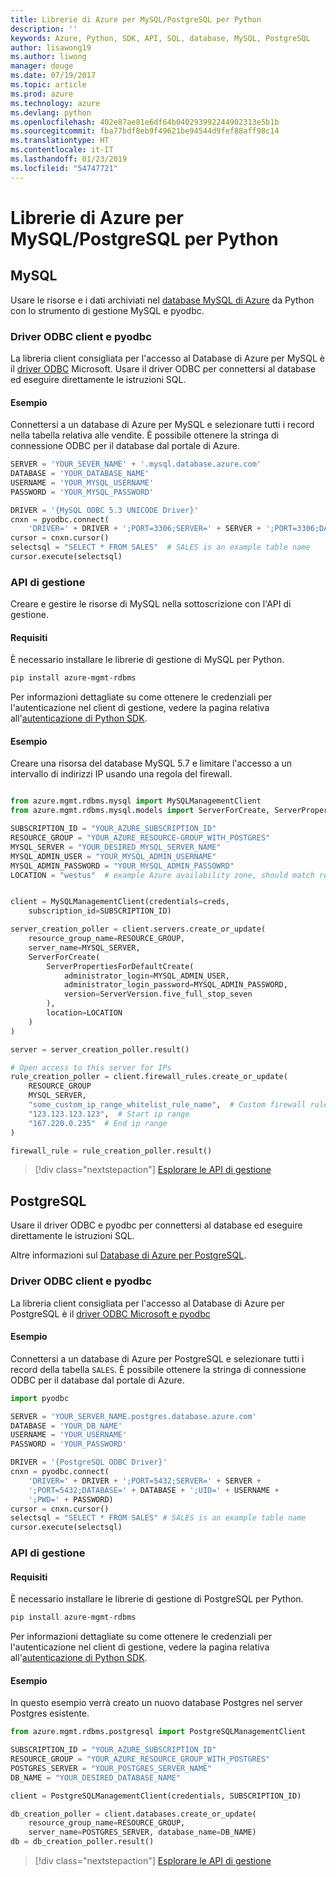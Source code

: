 ```yaml
---
title: Librerie di Azure per MySQL/PostgreSQL per Python
description: ''
keywords: Azure, Python, SDK, API, SQL, database, MySQL, PostgreSQL
author: lisawong19
ms.author: liwong
manager: douge
ms.date: 07/19/2017
ms.topic: article
ms.prod: azure
ms.technology: azure
ms.devlang: python
ms.openlocfilehash: 402e87ae81e6df64b040293992244902313e5b1b
ms.sourcegitcommit: fba77bdf8eb9f49621be94544d9fef88aff98c14
ms.translationtype: HT
ms.contentlocale: it-IT
ms.lasthandoff: 01/23/2019
ms.locfileid: "54747721"
---
```

# <a name="azure-mysqlpostgresql-libraries-for-python"></a>Librerie di Azure per MySQL/PostgreSQL per Python

## <a name="mysql"></a>MySQL

Usare le risorse e i dati archiviati nel [database MySQL di Azure](/azure/mysql/overview) da Python con lo strumento di gestione MySQL e pyodbc.

### <a name="client-odbc-driver-and-pyodbc"></a>Driver ODBC client e pyodbc

La libreria client consigliata per l'accesso al Database di Azure per MySQL è il [driver ODBC](/azure/sql-database/sql-database-connect-query-python#install-the-python-and-database-communication-libraries) Microsoft. Usare il driver ODBC per connettersi al database ed eseguire direttamente le istruzioni SQL.

#### <a name="example"></a>Esempio

Connettersi a un database di Azure per MySQL e selezionare tutti i record nella tabella relativa alle vendite. È possibile ottenere la stringa di connessione ODBC per il database dal portale di Azure.

```python
SERVER = 'YOUR_SEVER_NAME' + '.mysql.database.azure.com'
DATABASE = 'YOUR_DATABASE_NAME'
USERNAME = 'YOUR_MYSQL_USERNAME'
PASSWORD = 'YOUR_MYSQL_PASSWORD'

DRIVER = '{MySQL ODBC 5.3 UNICODE Driver}'
cnxn = pyodbc.connect(
    'DRIVER=' + DRIVER + ';PORT=3306;SERVER=' + SERVER + ';PORT=3306;DATABASE=' + DATABASE + ';UID=' + USERNAME + ';PWD=' + PASSWORD)
cursor = cnxn.cursor()
selectsql = "SELECT * FROM SALES"  # SALES is an example table name
cursor.execute(selectsql)
```

### <a name="management-api"></a>API di gestione

Creare e gestire le risorse di MySQL nella sottoscrizione con l'API di gestione.

#### <a name="requirements"></a>Requisiti
È necessario installare le librerie di gestione di MySQL per Python.
```bash
pip install azure-mgmt-rdbms
```

Per informazioni dettagliate su come ottenere le credenziali per l'autenticazione nel client di gestione, vedere la pagina relativa all'[autenticazione di Python SDK](https://docs.microsoft.com/python/azure/python-sdk-azure-authenticate).

#### <a name="example"></a>Esempio

Creare una risorsa del database MySQL 5.7 e limitare l'accesso a un intervallo di indirizzi IP usando una regola del firewall.

```python

from azure.mgmt.rdbms.mysql import MySQLManagementClient
from azure.mgmt.rdbms.mysql.models import ServerForCreate, ServerPropertiesForDefaultCreate, ServerVersion

SUBSCRIPTION_ID = "YOUR_AZURE_SUBSCRIPTION_ID"
RESOURCE_GROUP = "YOUR_AZURE_RESOURCE-GROUP_WITH_POSTGRES"
MYSQL_SERVER = "YOUR_DESIRED_MYSQL_SERVER_NAME"
MYSQL_ADMIN_USER = "YOUR_MYSQL_ADMIN_USERNAME"
MYSQL_ADMIN_PASSWORD = "YOUR_MYSQL_ADMIN_PASSOWRD"
LOCATION = "westus"  # example Azure availability zone, should match resource group


client = MySQLManagementClient(credentials=creds,
    subscription_id=SUBSCRIPTION_ID)

server_creation_poller = client.servers.create_or_update(
    resource_group_name=RESOURCE_GROUP,
    server_name=MYSQL_SERVER,
    ServerForCreate(
        ServerPropertiesForDefaultCreate(
            administrator_login=MYSQL_ADMIN_USER,
            administrator_login_password=MYSQL_ADMIN_PASSWORD,
            version=ServerVersion.five_full_stop_seven
        ),
        location=LOCATION
    )
)

server = server_creation_poller.result()

# Open access to this server for IPs
rule_creation_poller = client.firewall_rules.create_or_update(
    RESOURCE_GROUP
    MYSQL_SERVER,
    "some_custom_ip_range_whitelist_rule_name",  # Custom firewall rule name
    "123.123.123.123",  # Start ip range
    "167.220.0.235"  # End ip range
)

firewall_rule = rule_creation_poller.result()
```

> [!div class="nextstepaction"]
> [Esplorare le API di gestione](/python/api/overview/azure/postgresql/mysql/management)

## <a name="postgresql"></a>PostgreSQL
Usare il driver ODBC e pyodbc per connettersi al database ed eseguire direttamente le istruzioni SQL.

Altre informazioni sul [Database di Azure per PostgreSQL](https://docs.microsoft.com/azure/postgresql/).

### <a name="client-odbc-driver-and-pyodbc"></a>Driver ODBC client e pyodbc
La libreria client consigliata per l'accesso al Database di Azure per PostgreSQL è il [driver ODBC Microsoft e pyodbc](https://docs.microsoft.com/azure/sql-database/sql-database-connect-query-python#install-the-python-and-database-communication-libraries)

#### <a name="example"></a>Esempio 

Connettersi a un database di Azure per PostgreSQL e selezionare tutti i record della tabella `SALES`. È possibile ottenere la stringa di connessione ODBC per il database dal portale di Azure.

```python
import pyodbc

SERVER = 'YOUR_SERVER_NAME.postgres.database.azure.com'
DATABASE = 'YOUR_DB_NAME'
USERNAME = 'YOUR_USERNAME'
PASSWORD = 'YOUR_PASSWORD'

DRIVER = '{PostgreSQL ODBC Driver}'
cnxn = pyodbc.connect(
    'DRIVER=' + DRIVER + ';PORT=5432;SERVER=' + SERVER +
    ';PORT=5432;DATABASE=' + DATABASE + ';UID=' + USERNAME +
    ';PWD=' + PASSWORD)
cursor = cnxn.cursor()
selectsql = "SELECT * FROM SALES" # SALES is an example table name
cursor.execute(selectsql)
```

### <a name="management-api"></a>API di gestione
#### <a name="requirements"></a>Requisiti
È necessario installare le librerie di gestione di PostgreSQL per Python.
```bash
pip install azure-mgmt-rdbms
```

Per informazioni dettagliate su come ottenere le credenziali per l'autenticazione nel client di gestione, vedere la pagina relativa all'[autenticazione di Python SDK](https://docs.microsoft.com/python/azure/python-sdk-azure-authenticate).

#### <a name="example"></a>Esempio
In questo esempio verrà creato un nuovo database Postgres nel server Postgres esistente.
```python
from azure.mgmt.rdbms.postgresql import PostgreSQLManagementClient

SUBSCRIPTION_ID = "YOUR_AZURE_SUBSCRIPTION_ID"
RESOURCE_GROUP = "YOUR_AZURE_RESOURCE_GROUP_WITH_POSTGRES"
POSTGRES_SERVER = "YOUR_POSTGRES_SERVER_NAME"
DB_NAME = "YOUR_DESIRED_DATABASE_NAME"

client = PostgreSQLManagementClient(credentials, SUBSCRIPTION_ID)

db_creation_poller = client.databases.create_or_update(
    resource_group_name=RESOURCE_GROUP,
    server_name=POSTGRES_SERVER, database_name=DB_NAME)
db = db_creation_poller.result()
```

> [!div class="nextstepaction"]
> [Esplorare le API di gestione](/python/api/overview/azure/postgresql/mysql/management)
